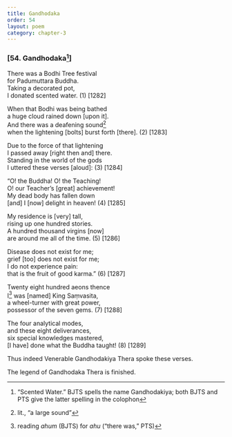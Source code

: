 ```yaml
---
title: Gandhodaka
order: 54
layout: poem
category: chapter-3
---
```


### \[54. Gandhodaka[^1]\]

There was a Bodhi Tree festival  
for Padumuttara Buddha.  
Taking a decorated pot,  
I donated scented water. (1) \[1282\]

When that Bodhi was being bathed  
a huge cloud rained down \[upon it\].  
And there was a deafening sound[^2]  
when the lightening \[bolts\] burst forth \[there\]. (2) \[1283\]

Due to the force of that lightening  
I passed away \[right then and\] there.  
Standing in the world of the gods  
I uttered these verses \[aloud\]: (3) \[1284\]

“O! the Buddha! O! the Teaching!  
O! our Teacher’s \[great\] achievement!  
My dead body has fallen down  
\[and\] I \[now\] delight in heaven! (4) \[1285\]

My residence is \[very\] tall,  
rising up one hundred stories.  
A hundred thousand virgins \[now\]  
are around me all of the time. (5) \[1286\]

Disease does not exist for me;  
grief \[too\] does not exist for me;  
I do not experience pain:  
that is the fruit of good karma.” (6) \[1287\]

Twenty eight hundred aeons thence  
I[^3] was \[named\] King Saṃvasita,  
a wheel-turner with great power,  
possessor of the seven gems. (7) \[1288\]

The four analytical modes,  
and these eight deliverances,  
six special knowledges mastered,  
\[I have\] done what the Buddha taught! (8) \[1289\]

Thus indeed Venerable Gandhodakiya Thera spoke these verses.

The legend of Gandhodaka Thera is finished.

[^1]: “Scented Water.” BJTS spells the name Gandhodakiya; both BJTS and PTS give the latter spelling in the colophon

[^2]: lit., “a large sound”

[^3]: reading *ahum* (BJTS) for *ahu* (“there was,” PTS)
